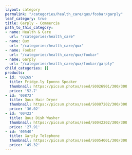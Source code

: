 ```yaml
---
layout: category
permalink: "/categories/health_care/qux/foobar/garply"
leaf_category: true
title: Garply - Commercia
path_to_this_category:
- name: Health & Care
  url: "/categories/health_care"
- name: Qux
  url: "/categories/health_care/qux"
- name: Foobar
  url: "/categories/health_care/qux/foobar"
- name: Garply
  url: "/categories/health_care/qux/foobar/garply"
child_categories: []
products:
- id: '00269'
  title: Fridge.ly Iponno Speaker
  thumbnail: https://picsum.photos/seed/S0026901/300/300
  price: '52.7'
- id: '00872'
  title: Quux Hair Dryer
  thumbnail: https://picsum.photos/seed/S0087202/300/300
  price: '36.02'
- id: '00422'
  title: Quuz Dish Washer
  thumbnail: https://picsum.photos/seed/S0042202/300/300
  price: '27.91'
- id: '00540'
  title: Garply Telephone
  thumbnail: https://picsum.photos/seed/S0054001/300/300
  price: '49.32'
---
```

